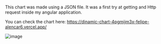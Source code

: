 This chart was made using a JSON file.
It was a first try at getting and Http request inside my angular application.

You can check the chart here: https://dinamic-chart-4pgmijm3x-felipe-alencar6.vercel.app/

![image](https://user-images.githubusercontent.com/89051950/186984135-c59ad818-f81c-4140-92a4-4324b0ff6956.png)


